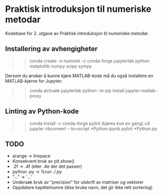 # Praktisk introduksjon til numeriske metodar
Kodebase for 2. utgave av Praktisk introduksjon til numeriske metodar.

## Installering av avhengigheter
>> conda create -n nummet -c conda-forge jupyterlab python matplotlib numpy scipy sympy

Dersom du ønsker å kunne kjøre MATLAB-kode må du også installere en MATLAB-kjerne for Jupyter:
>> conda activate jupyterlab
>> python -m pip install jupyter-matlab-proxy

## Linting av Python-kode
>> conda install -c conda-forge pylint (kjøres kun en gang)
>> cd <kapittel> 
>> jupyter nbconvert --to=script *Python.ipynb
>> pylint *Python.py

## TODO
* arange -> linspace
* Konsekvent bruk av plt.show()
* .2f -> .4f (eller .4e der det passer)
* python <Scriptnavn>.py -> %run ./<Scriptnavn>.py
* "..." -> '...'
* Undersøk bruk av "precision" for utskrift av matriser og vektorer
* Oppdatere kapittelnumre (ikke bruke navn, det gir ikke rett sortering)
